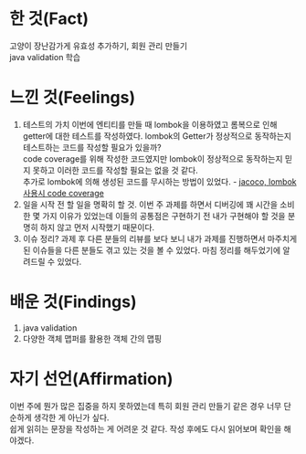 # 한 것(Fact)

고양이 장난감가게 유효성 추가하기, 회원 관리 만들기  
java validation 학습

# 느낀 것(Feelings)

1. 테스트의 가치
   이번에 엔티티를 만들 때 lombok을 이용하였고 롬복으로 인해 getter에 대한 테스트를 작성하였다. lombok의 Getter가 정상적으로 동작하는지 테스트하는 코드를 작성할 필요가 있을까?  
   code coverage를 위해 작성한 코드였지만 lombok이 정상적으로 동작하는지 믿지 못하고 이러한 코드를 작성할 필요는 없을 것 같다.  
   추가로 lombok에 의해 생성된 코드를 무시하는 방법이 있었다. - [jacoco, lombok 사용시 code coverage](https://giantdwarf.tistory.com/59)
2. 일을 시작 전 할 일을 명확히 할 것.
   이번 주 과제를 하면서 디버깅에 꽤 시간을 소비한 몇 가지 이유가 있었는데 이들의 공통점은 구현하기 전 내가 구현해야 할 것을 분명히 하지 않고 먼저 시작했기 때문이다.
3. 이슈 정리?
   과제 후 다른 분들의 리뷰를 보다 보니 내가 과제를 진행하면서 마주치게 된 이슈들을 다른 분들도 겪고 있는 것을 볼 수 있었다. 마침 정리를 해두었기에 알려드릴 수 있었다.

# 배운 것(Findings)

1. java validation
2. 다양한 객체 맵퍼를 활용한 객체 간의 맵핑

# 자기 선언(Affirmation)

이번 주에 뭔가 많은 집중을 하지 못하였는데 특히 회원 관리 만들기 같은 경우 너무 단순하게 생각한 게 아닌가 싶다.  
쉽게 읽히는 문장을 작성하는 게 어려운 것 같다. 작성 후에도 다시 읽어보며 확인을 해야겠다.
